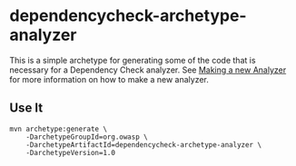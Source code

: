 # dependencycheck-archetype-analyzer

This is a simple archetype for generating some of the code that is necessary
for a Dependency Check analyzer. See [Making a new Analyzer][making] for more
information on how to make a new analyzer.

## Use It

    mvn archetype:generate \
        -DarchetypeGroupId=org.owasp \
        -DarchetypeArtifactId=dependencycheck-archetype-analyzer \
        -DarchetypeVersion=1.0

[making]: https://github.com/jeremylong/DependencyCheck/wiki/Making-a-new-Analyzer "Making a new Analyzer"

